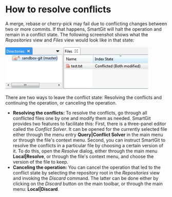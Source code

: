 # How to resolve conflicts

A merge, rebase or cherry-pick may fail due to conflicting changes
between two or more commits. If that happens, SmartGit will halt the
operation and remain in a conflict state. The following screenshot shows
what the *Repositories* view and *Files* view would look like in that
state:

![](attachments/6979703/6979704.png)

There are two ways to leave the conflict state: Resolving the conflicts
and continuing the operation, or canceling the operation.

-   **Resolving the conflicts:** To resolve the conflicts, go through
    all conflicted files one by one and modify them as needed. SmartGit
    provides two features to facilitate this: First, there is a
    three-panel editor called the *Conflict Solver*. It can be opened
    for the currently selected file either through the menu entry
    **Query\|Conflict Solver** in the main menu or through the file's
    context menu. Second, you can instruct SmartGit to resolve the
    conflicts in a particular file by choosing a certain version of it.
    To do this, open the *Resolve* dialog, either through the main menu
    **Local\|Resolve**, or through the file's context menu, and choose
    the version of the file to keep.
-   **Canceling the operation:** You can cancel the operation that led
    to the conflict state by selecting the repository root in the
    *Repositories* view and invoking the *Discard* command. The latter
    can be done either by clicking on the *Discard* button on the main
    toolbar, or through the main menu: **Local\|Discard**.


